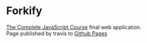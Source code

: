 # Forkify
[The Complete JavaScript Course](https://www.udemy.com/the-complete-javascript-course/) final web application.   
Page published by travis to [Github Pages](https://andrcuns.github.io/)
